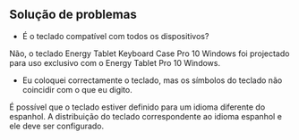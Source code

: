 ## Solução de problemas 

* É o teclado compatível com todos os dispositivos? 

Não, o teclado Energy Tablet Keyboard Case Pro 10 Windows foi projectado para uso exclusivo com o Energy Tablet Pro 10 Windows.

* Eu coloquei correctamente o teclado, mas os símbolos do teclado não coincidir com o que eu digito.

É possível que o teclado estiver definido para um idioma diferente do espanhol. A distribuição do teclado correspondente ao idioma espanhol e ele deve ser configurado.
